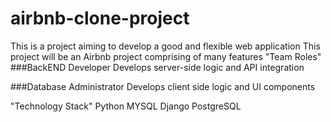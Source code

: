 # airbnb-clone-project
This is a project aiming to develop a good and flexible web application
This project will be an Airbnb project comprising of many features
"Team Roles"
###BackEND Developer
Develops server-side logic and API integration

###Database Administrator
Develops client side logic and UI components

"Technology Stack"
Python
MYSQL
Django
PostgreSQL
